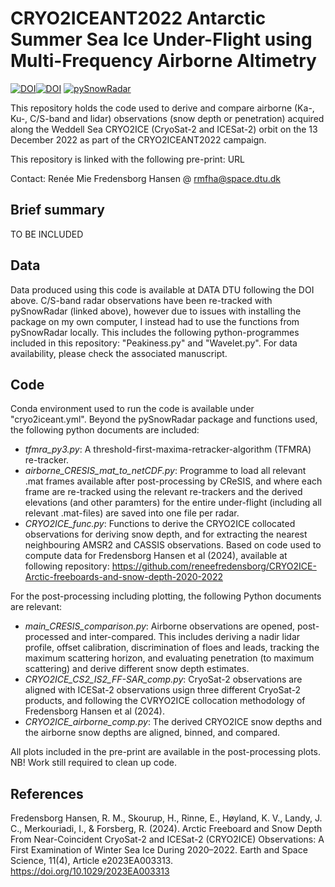# CRYO2ICEANT2022 Antarctic Summer Sea Ice Under-Flight using Multi-Frequency Airborne Altimetry
[![DOI](https://zenodo.org/badge/855785306.svg)](https://zenodo.org/doi/10.5281/zenodo.13749341)[![DOI](https://badgen.net/badge/DATA/10.11583%2FDTU.26732227/red)](https://figshare.com/s/9626392bca7b9c2a32e9) [![pySnowRadar](https://badgen.net/badge/pySnowRadar/10.5281%2Fzenodo.4071947/blue)](https://github.com/kingjml/pySnowRadar)

This repository holds the code used to derive and compare airborne (Ka-, Ku-, C/S-band and lidar) observations (snow depth or penetration) acquired along the Weddell Sea CRYO2ICE (CryoSat-2 and ICESat-2) orbit on the 13 December 2022 as part of the CRYO2ICEANT2022 campaign. 

This repository is linked with the following pre-print: URL

Contact: Renée Mie Fredensborg Hansen @ rmfha@space.dtu.dk

## Brief summary 
TO BE INCLUDED 

## Data
Data produced using this code is available at DATA DTU following the DOI above. 
C/S-band radar observations have been re-tracked with pySnowRadar (linked above), however due to issues with installing the package on my own computer, I instead had to use the functions from pySnowRadar locally. This includes the following python-programmes included in this repository: "Peakiness.py" and "Wavelet.py".
For data availability, please check the associated manuscript.

## Code
Conda environment used to run the code is available under "cryo2iceant.yml". Beyond the pySnowRadar package and functions used, the following python documents are included: 
- _tfmra_py3.py_: A threshold-first-maxima-retracker-algorithm (TFMRA) re-tracker.
- _airborne_CRESIS_mat_to_netCDF.py_: Programme to load all relevant .mat frames available after post-processing by CReSIS, and where each frame are re-tracked using the relevant re-trackers and the derived elevations (and other paramters) for the entire under-flight (including all relevant .mat-files) are saved into one file per radar.
- _CRYO2ICE_func.py_: Functions to derive the CRYO2ICE collocated observations for deriving snow depth, and for extracting the nearest neighbouring AMSR2 and CASSIS observations. Based on code used to compute data for Fredensborg Hansen et al (2024), available at following repository: https://github.com/reneefredensborg/CRYO2ICE-Arctic-freeboards-and-snow-depth-2020-2022

For the post-processing including plotting, the following Python documents are relevant:
- _main_CRESIS_comparison.py_: Airborne observations are opened, post-processed and inter-compared. This includes deriving a nadir lidar profile, offset calibration, discrimination of floes and leads, tracking the maximum scattering horizon, and evaluating penetration (to maximum scattering) and derive different snow depth estimates. 
- _CRYO2ICE_CS2_IS2_FF-SAR_comp.py_: CryoSat-2 observations are aligned with ICESat-2 observations usign three different CryoSat-2 products, and following the CVRYO2ICE collocation methodology of Fredensborg Hansen et al (2024). 
- _CRYO2ICE_airborne_comp.py_: The derived CRYO2ICE snow depths and the airborne snow depths are aligned, binned, and compared.

All plots included in the pre-print are available in the post-processing plots. NB! Work still required to clean up code. 

## References
Fredensborg Hansen, R. M., Skourup, H., Rinne, E., Høyland, K. V., Landy, J. C., Merkouriadi, I., & Forsberg, R. (2024). Arctic Freeboard and Snow Depth From Near-Coincident CryoSat-2 and ICESat-2 (CRYO2ICE) Observations: A First Examination of Winter Sea Ice During 2020–2022. Earth and Space Science, 11(4), Article e2023EA003313. https://doi.org/10.1029/2023EA003313
